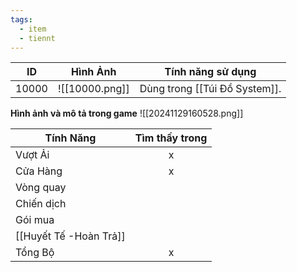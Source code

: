 ```yaml
---
tags:
  - item
  - tiennt
---
```


| ID    | Hình Ảnh       | Tính năng sử dụng             |
| ----- | -------------- | ----------------------------- |
| 10000 | ![[10000.png]] | Dùng trong [[Túi Đồ System]]. |
**Hình ảnh và mô tả trong game**
![[20241129160528.png]]

| Tính Năng    | Tìm thấy trong |
| ------------ | :------------: |
| Vượt Ải      |       x        |
| Cửa Hàng     |       x        |
| Vòng quay    |                |
| Chiến dịch   |                |
| Gói mua      |                |
| [[Huyết Tế -Hoàn Trả]] |                |
| Tổng Bộ      |       x        |


